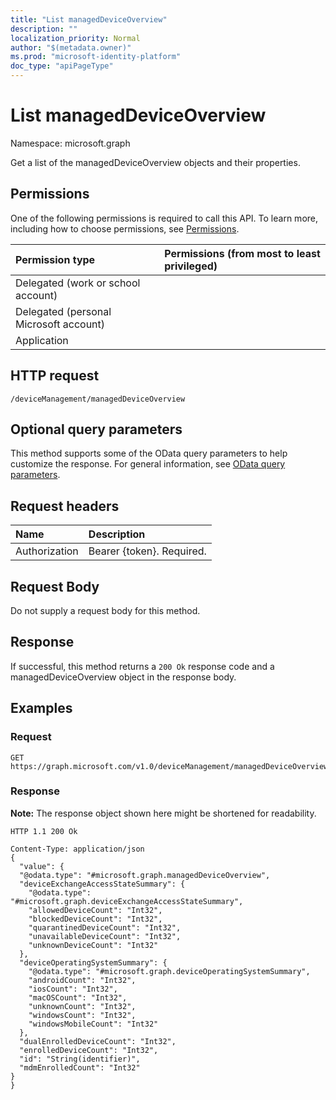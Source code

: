 ```yaml
---
title: "List managedDeviceOverview"
description: ""
localization_priority: Normal
author: "$(metadata.owner)"
ms.prod: "microsoft-identity-platform"
doc_type: "apiPageType"
---
```


# List managedDeviceOverview

Namespace: microsoft.graph

Get a list of the managedDeviceOverview objects and their properties.

## Permissions

One of the following permissions is required to call this API. To learn more, including how to choose permissions, see [Permissions](/graph/permissions-reference).

| Permission type                        | Permissions (from most to least privileged) |
| :------------------------------------- | :------------------------------------------ |
| Delegated (work or school account)     |                                             |
| Delegated (personal Microsoft account) |                                             |
| Application                            |                                             |

## HTTP request

<!-- {
  "blockType": "ignored"
}
-->

```http
/deviceManagement/managedDeviceOverview

```

## Optional query parameters

This method supports some of the OData query parameters to help customize the response. For general information, see [OData query parameters](/graph/query-parameters).

## Request headers

| Name          | Description               |
| :------------ | :------------------------ |
| Authorization | Bearer {token}. Required. |

## Request Body

<!-- Actions and Functions -->

<!-- CRUD Methods -->

Do not supply a request body for this method.

## Response

If successful, this method returns a `200 Ok` response code and a managedDeviceOverview object in the response body.

## Examples

### Request

<!-- {
  "blockType": "request",
  "name": "list_manageddeviceoverview"
}
-->

```http
GET https://graph.microsoft.com/v1.0/deviceManagement/managedDeviceOverview

```

### Response

**Note:** The response object shown here might be shortened for readability.

<!-- {
  "blockType": "response",
  "truncated": true,
  "@odata.type": "microsoft.management.services.api.managedDeviceOverview"
}
-->

```http
HTTP 1.1 200 Ok

Content-Type: application/json
{
  "value": {
  "@odata.type": "#microsoft.graph.managedDeviceOverview",
  "deviceExchangeAccessStateSummary": {
    "@odata.type": "#microsoft.graph.deviceExchangeAccessStateSummary",
    "allowedDeviceCount": "Int32",
    "blockedDeviceCount": "Int32",
    "quarantinedDeviceCount": "Int32",
    "unavailableDeviceCount": "Int32",
    "unknownDeviceCount": "Int32"
  },
  "deviceOperatingSystemSummary": {
    "@odata.type": "#microsoft.graph.deviceOperatingSystemSummary",
    "androidCount": "Int32",
    "iosCount": "Int32",
    "macOSCount": "Int32",
    "unknownCount": "Int32",
    "windowsCount": "Int32",
    "windowsMobileCount": "Int32"
  },
  "dualEnrolledDeviceCount": "Int32",
  "enrolledDeviceCount": "Int32",
  "id": "String(identifier)",
  "mdmEnrolledCount": "Int32"
}
}

```